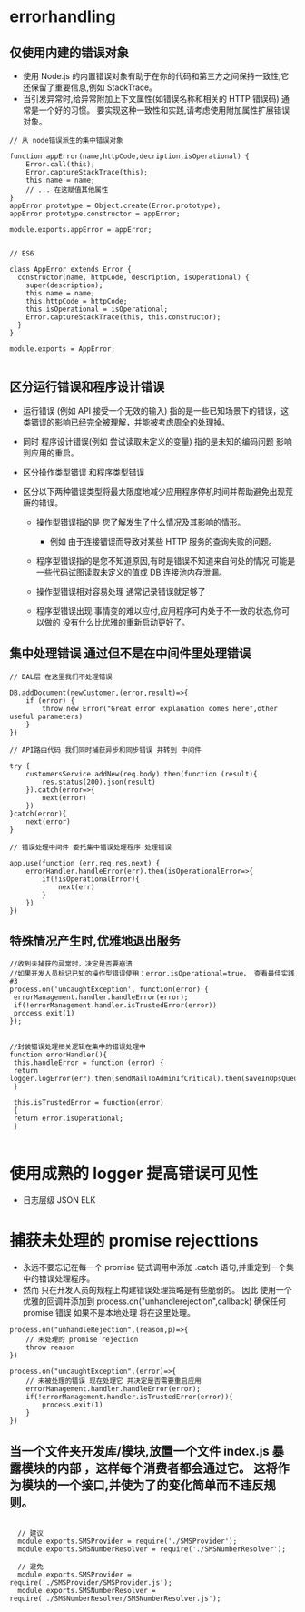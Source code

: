 # errorhandling

## 仅使用内建的错误对象

- 使用 Node.js 的内置错误对象有助于在你的代码和第三方之间保持一致性,它还保留了重要信息,例如 StackTrace。
- 当引发异常时,给异常附加上下文属性(如错误名称和相关的 HTTP 错误码) 通常是一个好的习惯。 要实现这种一致性和实践,请考虑使用附加属性扩展错误对象。

```
// 从 node错误派生的集中错误对象

function appError(name,httpCode,decription,isOperational) {
    Error.call(this);
    Error.captureStackTrace(this);
    this.name = name;
    // ... 在这赋值其他属性
}
appError.prototype = Object.create(Error.prototype);
appError.prototype.constructor = appError;

module.exports.appError = appError;


// ES6

class AppError extends Error {
  constructor(name, httpCode, description, isOperational) {
    super(description);
    this.name = name;
    this.httpCode = httpCode;
    this.isOperational = isOperational;
    Error.captureStackTrace(this, this.constructor);
  }
}

module.exports = AppError;


```

## 区分运行错误和程序设计错误

- 运行错误 (例如 API 接受一个无效的输入) 指的是一些已知场景下的错误，这类错误的影响已经完全被理解，并能被考虑周全的处理掉。
- 同时 程序设计错误(例如 尝试读取未定义的变量) 指的是未知的编码问题 影响到应用的重启。

- 区分操作类型错误 和程序类型错误
- 区分以下两种错误类型将最大限度地减少应用程序停机时间并帮助避免出现荒唐的错误。

  - 操作型错误指的是 您了解发生了什么情况及其影响的情形。
    - 例如 由于连接错误而导致对某些 HTTP 服务的查询失败的问题。
  - 程序型错误指的是您不知道原因,有时是错误不知道来自何处的情况 可能是一些代码试图读取未定义的值或 DB 连接池内存泄漏。

  - 操作型错误相对容易处理 通常记录错误就足够了
  - 程序型错误出现 事情变的难以应付,应用程序可内处于不一致的状态,你可以做的 没有什么比优雅的重新启动更好了。

## 集中处理错误 通过但不是在中间件里处理错误

```
// DAL层 在这里我们不处理错误

DB.addDocument(newCustomer,(error,result)=>{
    if (error) {
        throw new Error("Great error explanation comes here",other useful parameters)
    }
})

// API路由代码 我们同时捕获异步和同步错误 并转到 中间件

try {
    customersService.addNew(req.body).then(function (result){
        res.status(200).json(result)
    }).catch(error=>{
        next(error)
    })
}catch(error){
    next(error)
}

// 错误处理中间件 委托集中错误处理程序 处理错误

app.use(function (err,req,res,next) {
    errorHandler.handleError(err).then(isOperationalError=>{
        if(!isOperationalError){
            next(err)
        }
    })
})

```

## 特殊情况产生时,优雅地退出服务

```
//收到未捕获的异常时，决定是否要崩溃
//如果开发人员标记已知的操作型错误使用：error.isOperational=true， 查看最佳实践 #3
process.on('uncaughtException', function(error) {
 errorManagement.handler.handleError(error);
 if(!errorManagement.handler.isTrustedError(error))
 process.exit(1)
});


//封装错误处理相关逻辑在集中的错误处理中
function errorHandler(){
 this.handleError = function (error) {
 return logger.logError(err).then(sendMailToAdminIfCritical).then(saveInOpsQueueIfCritical).then(determineIfOperationalError);
 }

 this.isTrustedError = function(error)
 {
 return error.isOperational;
 }


```

# 使用成熟的 logger 提高错误可见性

- 日志层级 JSON ELK

# 捕获未处理的 promise rejecttions

- 永远不要忘记在每一个 promise 链式调用中添加 .catch 语句,并重定到一个集中的错误处理程序。
- 然而 只在开发人员的规程上构建错误处理策略是有些脆弱的。 因此 使用一个优雅的回调并添加到 process.on("unhandlerejection",callback) 确保任何 promise 错误 如果不是本地处理 将在这里处理。

```
process.on("unhandleRejection",(reason,p)=>{
    // 未处理的 promise rejection
    throw reason
})

process.on("uncaughtException",(error)=>{
    // 未被处理的错误 现在处理它 并决定是否需要重启应用
    errorManagement.handler.handleError(error);
    if(!errorManagement.handler.isTrustedError(error)){
        process.exit(1)
    }
})

```

## 当一个文件夹开发库/模块,放置一个文件 index.js 暴露模块的内部 ，这样每个消费者都会通过它。 这将作为模块的一个接口,并使为了的变化简单而不违反规则。

```

  // 建议
  module.exports.SMSProvider = require('./SMSProvider');
  module.exports.SMSNumberResolver = require('./SMSNumberResolver');

  // 避免
  module.exports.SMSProvider = require('./SMSProvider/SMSProvider.js');
  module.exports.SMSNumberResolver = require('./SMSNumberResolver/SMSNumberResolver.js');

```
